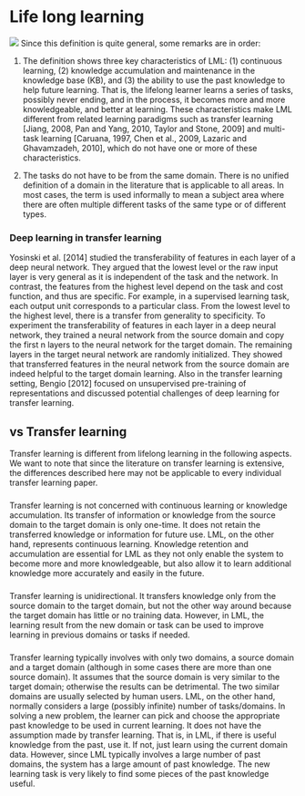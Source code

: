 # Life long learning

![](https://github.com/luulinh90s/paper-review-continual-learning/blob/master/images/start/definition.JPG)
Since this definition is quite general, some remarks are in order:
1. The definition shows three key characteristics of LML: (1) continuous learning, (2)
knowledge accumulation and maintenance in the knowledge base (KB), and (3) the
ability to use the past knowledge to help future learning. That is, the lifelong learner
learns a series of tasks, possibly never ending, and in the process, it becomes more
and more knowledgeable, and better at learning. These characteristics make LML
different from related learning paradigms such as transfer learning [Jiang, 2008, Pan
and Yang, 2010, Taylor and Stone, 2009] and multi-task learning [Caruana, 1997,
Chen et al., 2009, Lazaric and Ghavamzadeh, 2010], which do not have one or more
of these characteristics. 

2. The tasks do not have to be from the same domain. There is no unified definition of
a domain in the literature that is applicable to all areas. In most cases, the term is
used informally to mean a subject area where there are often multiple different tasks
of the same type or of different types.


### Deep learning in transfer learning
Yosinski et al. [2014] studied the transferability of features in each layer of a deep
neural network. They argued that the lowest level or the raw input layer is very general as it
is independent of the task and the network. In contrast, the features from the highest level
depend on the task and cost function, and thus are specific. For example, in a supervised learning task, each output unit corresponds to a particular class. From the lowest level to
the highest level, there is a transfer from generality to specificity. To experiment the transferability of features in each layer in a deep neural network, they trained a neural network
from the source domain and copy the first n layers to the neural network for the target
domain. The remaining layers in the target neural network are randomly initialized. They
showed that transferred features in the neural network from the source domain are indeed
helpful to the target domain learning. Also in the transfer learning setting, Bengio [2012]
focused on unsupervised pre-training of representations and discussed potential challenges
of deep learning for transfer learning.

## vs Transfer learning
Transfer learning is different from lifelong learning in the following aspects. We want to
note that since the literature on transfer learning is extensive, the differences described here
may not be applicable to every individual transfer learning paper.

### 
Transfer learning is not concerned with continuous learning or knowledge accumulation. Its transfer of information or knowledge from the source domain to the target
domain is only one-time. It does not retain the transferred knowledge or information
for future use. LML, on the other hand, represents continuous learning. Knowledge
retention and accumulation are essential for LML as they not only enable the system to become more and more knowledgeable, but also allow it to learn additional
knowledge more accurately and easily in the future.

### 
Transfer learning is unidirectional. It transfers knowledge only from the source domain
to the target domain, but not the other way around because the target domain has
little or no training data. However, in LML, the learning result from the new domain
or task can be used to improve learning in previous domains or tasks if needed.

### 
Transfer learning typically involves with only two domains, a source domain and a
target domain (although in some cases there are more than one source domain). It
assumes that the source domain is very similar to the target domain; otherwise the
results can be detrimental. The two similar domains are usually selected by human
users. LML, on the other hand, normally considers a large (possibly infinite) number of tasks/domains. In solving a new problem, the learner can pick and choose the
appropriate past knowledge to be used in current learning. It does not have the assumption made by transfer learning. That is, in LML, if there is useful knowledge from
the past, use it. If not, just learn using the current domain data. However, since LML
typically involves a large number of past domains, the system has a large amount of
past knowledge. The new learning task is very likely to find some pieces of the past
knowledge useful.
